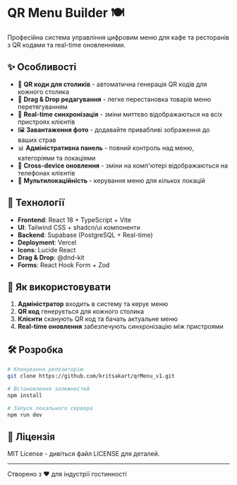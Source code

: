 # QR Menu Builder 🍽️

Професійна система управління цифровим меню для кафе та ресторанів з QR кодами та real-time оновленнями.

## ✨ Особливості

- 🎯 **QR коди для столиків** - автоматична генерація QR кодів для кожного столика
- 🎨 **Drag & Drop редагування** - легке перестановка товарів меню перетягуванням
- 📱 **Real-time синхронізація** - зміни миттєво відображаються на всіх пристроях клієнтів
- 🖼️ **Завантаження фото** - додавайте привабливі зображення до ваших страв
- 📊 **Адміністративна панель** - повний контроль над меню, категоріями та локаціями
- 🔄 **Cross-device оновлення** - зміни на комп'ютері відображаються на телефонах клієнтів
- 🏢 **Мультилокаційність** - керування меню для кількох локацій

## 🚀 Технології

- **Frontend**: React 18 + TypeScript + Vite
- **UI**: Tailwind CSS + shadcn/ui компоненти
- **Backend**: Supabase (PostgreSQL + Real-time)
- **Deployment**: Vercel
- **Icons**: Lucide React
- **Drag & Drop**: @dnd-kit
- **Forms**: React Hook Form + Zod

## 📱 Як використовувати

1. **Адміністратор** входить в систему та керує меню
2. **QR код** генерується для кожного столика
3. **Клієнти** сканують QR код та бачать актуальне меню
4. **Real-time оновлення** забезпечують синхронізацію між пристроями

## 🛠️ Розробка

```bash
# Клонування репозиторію
git clone https://github.com/kritsakart/qrMenu_v1.git

# Встановлення залежностей
npm install

# Запуск локального сервера
npm run dev
```

## 📄 Ліцензія

MIT License - дивіться файл LICENSE для деталей.

---

Створено з ❤️ для індустрії гостинності
